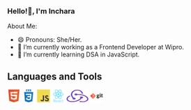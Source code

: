 ### Hello!👋, I'm Inchara


About Me:

- 😄 Pronouns: She/Her.
- 🔭 I’m currently working as a Frontend Developer at Wipro.
- 🌱 I’m currently learning DSA in JavaScript.

<h2>Languages and Tools</h2>
<img src="https://github.com/devicons/devicon/raw/master/icons/html5/html5-original.svg" width=30 height=30>
<img src="https://github.com/devicons/devicon/raw/master/icons/css3/css3-plain-wordmark.svg" width=30 height=30>
<img src="https://github.com/devicons/devicon/raw/master/icons/javascript/javascript-original.svg" width=30 height=30>
<img src="https://github.com/devicons/devicon/raw/master/icons/react/react-original-wordmark.svg" width=30 height=30>
<img src="https://github.com/devicons/devicon/raw/master/icons/redux/redux-original.svg" width="50" width=30 height=30>
<img src="https://github.com/devicons/devicon/raw/master/icons/git/git-original-wordmark.svg" width=30 height=30>








   




